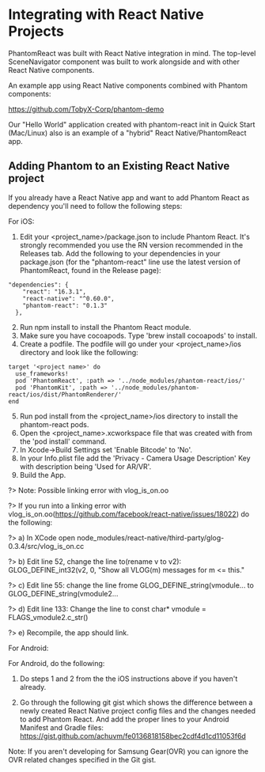 # Integrating with React Native Projects

PhantomReact was built with React Native integration in mind. The top-level SceneNavigator component was built to work alongside and with other React Native components.

An example app using React Native components combined with Phantom components:

https://github.com/TobyX-Corp/phantom-demo

Our "Hello World" application created with phantom-react init in Quick Start (Mac/Linux) also is an example of a "hybrid" React Native/PhantomReact app.

## Adding Phantom to an Existing React Native project
If you already have a React Native app and want to add Phantom React as dependency you'll need to follow the following steps:

For iOS:

1. Edit your <project_name>/package.json to include Phantom React. It's strongly recommended you use the RN version recommended in the Releases tab. Add the following to your dependencies in your package.json (for the "phantom-react" line use the latest version of PhantomReact, found in the Release page):
```
"dependencies": {
    "react": "16.3.1",
    "react-native": "^0.60.0",
    "phantom-react": "0.1.3"
  },
```
2. Run npm install to install the Phantom React module.
3. Make sure you have cocoapods. Type 'brew install cocoapods' to install.
4. Create a podfile. The podfile will go under your <project_name>/ios directory and look like the following:
```
target '<project name>' do
  use_frameworks!
  pod 'PhantomReact', :path => '../node_modules/phantom-react/ios/'
  pod 'PhantomKit', :path => '../node_modules/phantom-react/ios/dist/PhantomRenderer/'
end
```
5. Run pod install from the <project_name>/ios directory to install the phantom-react pods.
6. Open the <project_name>.xcworkspace file that was created with from the 'pod install' command.
7. In Xcode->Build Settings set 'Enable Bitcode' to 'No'.
8. In your Info.plist file add the 'Privacy - Camera Usage Description' Key with description being 'Used for AR/VR'.
9. Build the App.

?> Note: Possible linking error with vlog_is_on.oo

?> If you run into a linking error with vlog_is_on.oo(https://github.com/facebook/react-native/issues/18022) do the following:

?> a) In XCode open node_modules/react-native/third-party/glog-0.3.4/src/vlog_is_on.cc

?> b) Edit line 52, change the line to(rename v to v2): GLOG_DEFINE_int32(v2, 0, "Show all VLOG(m) messages for m <= this."

?> c) Edit line 55: change the line frome GLOG_DEFINE_string(vmodule... to GLOG_DEFINE_string(vmodule2...

?> d) Edit line 133: Change the line to const char* vmodule = FLAGS_vmodule2.c_str()

?> e) Recompile, the app should link.

For Android:

For Android, do the following:

1. Do steps 1 and 2 from the the iOS instructions above if you haven't already.

2. Go through the following git gist which shows the difference between a newly created React Native project config files and the changes needed to add Phantom React. And add the proper lines to your Android Manifest and Gradle files: https://gist.github.com/achuvm/fe0136818158bec2cdf4d1cd11053f6d

Note: If you aren't developing for Samsung Gear(OVR) you can ignore the OVR related changes specified in the Git gist.